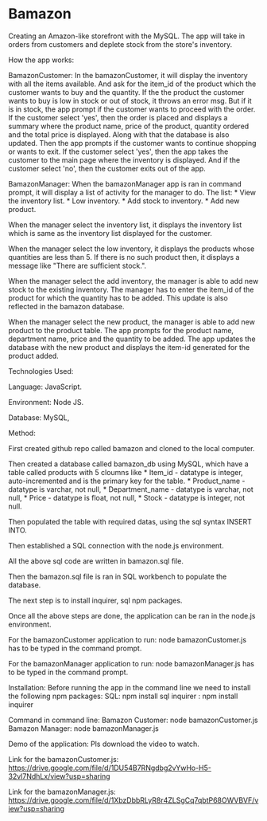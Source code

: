 # Bamazon
Creating an Amazon-like storefront with the MySQL. The app will take in orders from customers and deplete stock from the store's inventory.

How the app works:

BamazonCustomer:
In the bamazonCustomer, it will display the inventory with all the items available. And ask for the item_id of the product which the customer wants to buy and the quantity. 
If the the product the customer wants to buy is low in stock or out of stock, it throws an error msg. But if it is in stock, the app prompt if the customer wants to proceed with the order.
If the customer select 'yes', then the order is placed and displays a summary where the product name, price of the product, quantity ordered and the total price is displayed. Along with that the database is also updated.
Then the app prompts if the customer wants to continue shopping or wants to exit. If the customer select 'yes', then the app takes the customer to the main page where the inventory is displayed. And if the customer select 'no', then the customer exits out of the app.


BamazonManager:
When the bamazonManager app is ran in command prompt, it will display a list of activity for the manager to do. The list:
    * View the inventory list.
    * Low inventory.
    * Add stock to inventory.
    * Add new product.

When the manager select the inventory list, it displays the inventory list which is same as the inventory list displayed for the customer.

When the manager select the low inventory, it displays the products whose quantities are less than 5. If there is no such product then, it displays a message like "There are sufficient stock.".

When the manager select the add inventory, the manager is able to add new stock to the existing inventory. The manager has to enter the item_id of the product for which the quantity has to be added. This update is also reflected in the bamazon database.

When the manager select the new product, the manager is able to add new product to the product table. The app prompts for the product name, department name, price and the quantity to be added. The app updates the database with the new product and displays the item-id generated for the product added.


Technologies Used:

Language: JavaScript.

Environment: Node JS.

Database: MySQL,

Method:

First created github repo called bamazon and cloned to the local computer.

Then created a database called bamazon_db using MySQL, which have a table called products with 5 cloumns like
    * Item_id - datatype is integer, auto-incremented and is the primary key for the table.
    * Product_name -datatype is varchar, not null,
    * Department_name - datatype is varchar, not null,
    * Price - datatype is float, not null,
    * Stock - datatype is integer, not null.

Then populated the table with required datas, using the sql syntax INSERT INTO.

Then established a SQL connection with the node.js environment. 

All the above sql code are written in bamazon.sql file.

Then the bamazon.sql file is ran in SQL workbench to populate the database.

The next step is to install inquirer, sql npm packages.

Once all the above steps are done, the application can be ran in the node.js environment.

For the bamazonCustomer application to run:
    node bamazonCustomer.js 
has to be typed in the command prompt.

For the bamazonManager application to run:
    node bamazonManager.js
has to be typed in the command prompt.


Installation:
	Before running the app in the command line we need to install the following npm packages:
		SQL:  npm install sql
		inquirer : npm install inquirer


Command in command line:
Bamazon Customer: node bamazonCustomer.js
Bamazon Manager: node bamazonManager.js


Demo of the application: Pls download the video to watch.

Link for the bamazonCustomer.js:
https://drive.google.com/file/d/1DU54B7RNgdbg2vYwHo-H5-32vl7NdhLx/view?usp=sharing

Link for the bamazonManager.js:
https://drive.google.com/file/d/1XbzDbbRLyR8r4ZLSgCq7qbtP68OWVBVF/view?usp=sharing